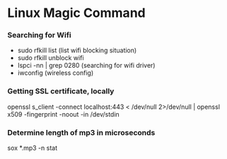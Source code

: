 # Linux Magic Command

### Searching for Wifi
* sudo rfkill list (list wifi blocking situation)
* sudo rfkill unblock wifi
* lspci -nn  | grep 0280  (searching for wifi driver)
* iwconfig (wireless config)

### Getting SSL certificate, locally
openssl s_client -connect localhost:443 < /dev/null 2>/dev/null | openssl x509 -fingerprint -noout -in /dev/stdin

### Determine length of mp3 in microseconds
sox *.mp3 -n stat 

